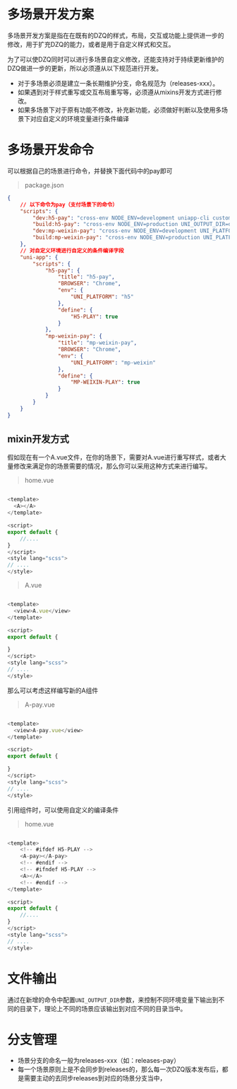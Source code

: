# 多场景开发方案

多场景开发方案是指在在既有的DZQ的样式，布局，交互或功能上提供进一步的修改，用于扩充DZQ的能力，或者是用于自定义样式和交互。

为了可以使DZQ同时可以进行多场景自定义修改，还能支持对于持续更新维护的DZQ做进一步的更新，所以必须遵从以下规范进行开发。
- 对于多场景必须是建立一条长期维护分支，命名规范为（releases-xxx）。
- 如果遇到对于样式重写或交互布局重写等，必须遵从mixins开发方式进行修改。
- 如果多场景下对于原有功能不修改，补充新功能，必须做好判断以及使用多场景下对应自定义的环境变量进行条件编译

# 多场景开发命令

可以根据自己的场景进行命令，并替换下面代码中的pay即可

> package.json
```json
{
    // 以下命令为pay（支付场景下的命令）
    "scripts": {
        "dev:h5-pay": "cross-env NODE_ENV=development uniapp-cli custom --mode development \"h5-pay\"",
        "build:h5-pay": "cross-env NODE_ENV=production UNI_OUTPUT_DIR=dist/build/h5-pay uniapp-cli custom --mode production \"h5-pay\" --fix",
        "dev:mp-weixin-pay": "cross-env NODE_ENV=development UNI_PLATFORM=mp-weixin UNI_OUTPUT_DIR=dist/build/mp-weixin-pay uniapp-cli custom --mode development \"mp-weixin-pay\"",
        "build:mp-weixin-pay": "cross-env NODE_ENV=production UNI_PLATFORM=mp-weixin UNI_OUTPUT_DIR=dist/build/mp-weixin-pay uniapp-cli custom --mode production \"mp-weixin-pay\" --fix"
    },
    // 对自定义环境进行自定义的条件编译字段
    "uni-app": {
        "scripts": {
            "h5-pay": {
                "title": "h5-pay",
                "BROWSER": "Chrome",
                "env": {
                    "UNI_PLATFORM": "h5"
                },
                "define": {
                    "H5-PLAY": true
                }
            },
            "mp-weixin-pay": {
                "title": "mp-weixin-pay",
                "BROWSER": "Chrome",
                "env": {
                    "UNI_PLATFORM": "mp-weixin"
                },
                "define": {
                    "MP-WEIXIN-PLAY": true
                }
            }
        }
    }
}

```

## mixin开发方式

假如现在有一个A.vue文件，在你的场景下，需要对A.vue进行重写样式，或者大量修改来满足你的场景需要的情况，那么你可以采用这种方式来进行编写。

> home.vue

```javascript

<template>
  <A></A>
</template>

<script>
export default {
    //....
}
</script>
<style lang="scss">
// ....
</style>

```

> A.vue
```javascript

<template>
  <view>A.vue</view>
</template>

<script>
export default {

}
</script>
<style lang="scss">
// ....
</style>

```

那么可以考虑这样编写新的A组件

> A-pay.vue

```javascript

<template>
  <view>A-pay.vue</view>
</template>

<script>
export default {

}
</script>
<style lang="scss">
// ....
</style>

```

引用组件时，可以使用自定义的编译条件

> home.vue

```javascript

<template>
    <!-- #ifdef H5-PLAY --> 
    <A-pay></A-pay>
    <!-- #endif --> 
    <!-- #ifndef H5-PLAY --> 
    <A></A>
    <!-- #endif --> 
</template>

<script>
export default {
    //....
}
</script>
<style lang="scss">
// ....
</style>

```


# 文件输出

通过在新增的命令中配置`UNI_OUTPUT_DIR`参数，来控制不同环境变量下输出到不同的目录下，理论上不同的场景应该输出到对应不同的目录当中。

# 分支管理
- 场景分支的命名一般为releases-xxx（如：releases-pay）
- 每一个场景原则上是不会同步到releases的，那么每一次DZQ版本发布后，都是需要主动的去同步releases到对应的场景分支当中，


